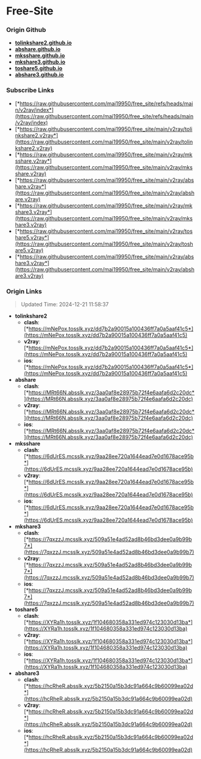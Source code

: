 # Free-Site

### Origin Github

- [**tolinkshare2.github.io**](https://github.com/tolinkshare2/tolinkshare2.github.io)
- [**abshare.github.io**](https://github.com/abshare/abshare.github.io)
- [**mksshare.github.io**](https://github.com/mksshare/mksshare.github.io)
- [**mkshare3.github.io**](https://github.com/mkshare3/mkshare3.github.io)
- [**toshare5.github.io**](https://github.com/toshare5/toshare5.github.io)
- [**abshare3.github.io**](https://github.com/abshare3/abshare3.github.io)

### Subscribe Links

- [*https://raw.githubusercontent.com/mai19950/free_site/refs/heads/main/v2ray/index*](https://raw.githubusercontent.com/mai19950/free_site/refs/heads/main/v2ray/index)
- [*https://raw.githubusercontent.com/mai19950/free_site/main/v2ray/tolinkshare2.v2ray*](https://raw.githubusercontent.com/mai19950/free_site/main/v2ray/tolinkshare2.v2ray)
- [*https://raw.githubusercontent.com/mai19950/free_site/main/v2ray/mksshare.v2ray*](https://raw.githubusercontent.com/mai19950/free_site/main/v2ray/mksshare.v2ray)
- [*https://raw.githubusercontent.com/mai19950/free_site/main/v2ray/abshare.v2ray*](https://raw.githubusercontent.com/mai19950/free_site/main/v2ray/abshare.v2ray)
- [*https://raw.githubusercontent.com/mai19950/free_site/main/v2ray/mkshare3.v2ray*](https://raw.githubusercontent.com/mai19950/free_site/main/v2ray/mkshare3.v2ray)
- [*https://raw.githubusercontent.com/mai19950/free_site/main/v2ray/toshare5.v2ray*](https://raw.githubusercontent.com/mai19950/free_site/main/v2ray/toshare5.v2ray)
- [*https://raw.githubusercontent.com/mai19950/free_site/main/v2ray/abshare3.v2ray*](https://raw.githubusercontent.com/mai19950/free_site/main/v2ray/abshare3.v2ray)

### Origin Links

> Updated Time: 2024-12-21 11:58:37

- **tolinkshare2**
  - **clash**: [*https://mNePox.tosslk.xyz/dd7b2a90015a100436ff7a0a5aaf41c5*](https://mNePox.tosslk.xyz/dd7b2a90015a100436ff7a0a5aaf41c5)
  - **v2ray**: [*https://mNePox.tosslk.xyz/dd7b2a90015a100436ff7a0a5aaf41c5*](https://mNePox.tosslk.xyz/dd7b2a90015a100436ff7a0a5aaf41c5)
  - **ios**: [*https://mNePox.tosslk.xyz/dd7b2a90015a100436ff7a0a5aaf41c5*](https://mNePox.tosslk.xyz/dd7b2a90015a100436ff7a0a5aaf41c5)
- **abshare**
  - **clash**: [*https://MRt66N.absslk.xyz/3aa0af8e28975b72f4e6aafa6d2c20dc*](https://MRt66N.absslk.xyz/3aa0af8e28975b72f4e6aafa6d2c20dc)
  - **v2ray**: [*https://MRt66N.absslk.xyz/3aa0af8e28975b72f4e6aafa6d2c20dc*](https://MRt66N.absslk.xyz/3aa0af8e28975b72f4e6aafa6d2c20dc)
  - **ios**: [*https://MRt66N.absslk.xyz/3aa0af8e28975b72f4e6aafa6d2c20dc*](https://MRt66N.absslk.xyz/3aa0af8e28975b72f4e6aafa6d2c20dc)
- **mksshare**
  - **clash**: [*https://6dUrES.mcsslk.xyz/9aa28ee720a1644ead7e0d1678ace95b*](https://6dUrES.mcsslk.xyz/9aa28ee720a1644ead7e0d1678ace95b)
  - **v2ray**: [*https://6dUrES.mcsslk.xyz/9aa28ee720a1644ead7e0d1678ace95b*](https://6dUrES.mcsslk.xyz/9aa28ee720a1644ead7e0d1678ace95b)
  - **ios**: [*https://6dUrES.mcsslk.xyz/9aa28ee720a1644ead7e0d1678ace95b*](https://6dUrES.mcsslk.xyz/9aa28ee720a1644ead7e0d1678ace95b)
- **mkshare3**
  - **clash**: [*https://7qxzzJ.mcsslk.xyz/509a51e4ad52ad8b46bd3dee0a9b99b7*](https://7qxzzJ.mcsslk.xyz/509a51e4ad52ad8b46bd3dee0a9b99b7)
  - **v2ray**: [*https://7qxzzJ.mcsslk.xyz/509a51e4ad52ad8b46bd3dee0a9b99b7*](https://7qxzzJ.mcsslk.xyz/509a51e4ad52ad8b46bd3dee0a9b99b7)
  - **ios**: [*https://7qxzzJ.mcsslk.xyz/509a51e4ad52ad8b46bd3dee0a9b99b7*](https://7qxzzJ.mcsslk.xyz/509a51e4ad52ad8b46bd3dee0a9b99b7)
- **toshare5**
  - **clash**: [*https://XYRa1h.tosslk.xyz/1f104680358a331ed974c123030d13ba*](https://XYRa1h.tosslk.xyz/1f104680358a331ed974c123030d13ba)
  - **v2ray**: [*https://XYRa1h.tosslk.xyz/1f104680358a331ed974c123030d13ba*](https://XYRa1h.tosslk.xyz/1f104680358a331ed974c123030d13ba)
  - **ios**: [*https://XYRa1h.tosslk.xyz/1f104680358a331ed974c123030d13ba*](https://XYRa1h.tosslk.xyz/1f104680358a331ed974c123030d13ba)
- **abshare3**
  - **clash**: [*https://hcRheR.absslk.xyz/5b2150a15b3dc91a664c9b60099ea02d*](https://hcRheR.absslk.xyz/5b2150a15b3dc91a664c9b60099ea02d)
  - **v2ray**: [*https://hcRheR.absslk.xyz/5b2150a15b3dc91a664c9b60099ea02d*](https://hcRheR.absslk.xyz/5b2150a15b3dc91a664c9b60099ea02d)
  - **ios**: [*https://hcRheR.absslk.xyz/5b2150a15b3dc91a664c9b60099ea02d*](https://hcRheR.absslk.xyz/5b2150a15b3dc91a664c9b60099ea02d)
